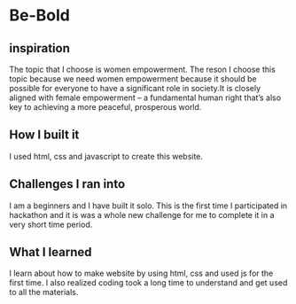 # Be-Bold

## inspiration 
The topic that I choose is women empowerment. The reson I choose this topic because we need women empowerment because it should be possible for everyone to have a significant role in society.It is closely aligned with female empowerment – a fundamental human right that’s also key to achieving a more peaceful, prosperous world.


## How I built it
I used html, css and javascript to create this website.


## Challenges I ran into
I am a beginners and I have built it solo. This is the first time I participated in hackathon and it is was a whole new challenge for me to complete it in a very short time period. 

## What I learned
I learn about how to make website by using html, css and used js for the first time. I also realized coding took a long time to understand and get used to all the materials.
